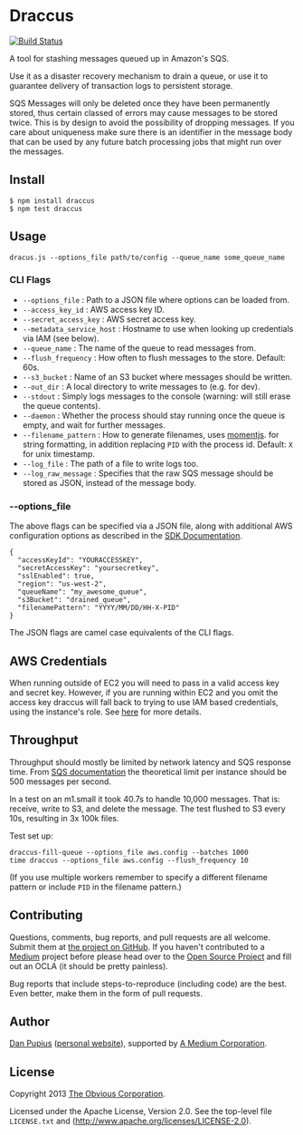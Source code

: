 Draccus
=======

[![Build Status](https://secure.travis-ci.org/Medium/draccus.png)](http://travis-ci.org/Medium/draccus)


A tool for stashing messages queued up in Amazon's SQS.

Use it as a disaster recovery mechanism to drain a queue, or use it to guarantee
delivery of transaction logs to persistent storage.

SQS Messages will only be deleted once they have been permanently stored, thus
certain classed of errors may cause messages to be stored twice. This is by
design to avoid the possibility of dropping messages.  If you care about
uniqueness make sure there is an identifier in the message body that can be used
by any future batch processing jobs that might run over the messages.

Install
-------

```
$ npm install draccus
$ npm test draccus
```


Usage
-----

    dracus.js --options_file path/to/config --queue_name some_queue_name

### CLI Flags

- `--options_file` : Path to a JSON file where options can be loaded from.
- `--access_key_id` : AWS access key ID.
- `--secret_access_key` : AWS secret access key.
- `--metadata_service_host` : Hostname to use when looking up credentials via IAM (see below).
- `--queue_name` : The name of the queue to read messages from.
- `--flush_frequency` : How often to flush messages to the store. Default: 60s.
- `--s3_bucket` : Name of an S3 bucket where messages should be written.
- `--out_dir` : A local directory to write messages to (e.g. for dev).
- `--stdout` : Simply logs messages to the console (warning: will still erase the queue contents).
- `--daemon` : Whether the process should stay running once the queue is empty,
  and wait for further messages.
- `--filename_pattern` : How to generate filenames, uses [momentjs](http://momentjs.com/docs/#/displaying/).
  for string formatting, in addition replacing `PID` with the process id.
  Default: `X` for unix timestamp.
- `--log_file` : The path of a file to write logs too.
- `--log_raw_message` : Specifies that the raw SQS message should be stored as JSON, instead of the message body.


### --options_file

The above flags can be specified via a JSON file, along with additional AWS configuration options as
described in the
[SDK Documentation](http://docs.aws.amazon.com/AWSJavaScriptSDK/latest/AWS/SQS_20121105.html#constructor-property).

    {
      "accessKeyId": "YOURACCESSKEY",
      "secretAccessKey": "yoursecretkey",
      "sslEnabled": true,
      "region": "us-west-2",
      "queueName": "my_awesome_queue",
      "s3Bucket": "drained_queue",
      "filenamePattern": "YYYY/MM/DD/HH-X-PID"
    }

The JSON flags are camel case equivalents of the CLI flags.


AWS Credentials
---------------

When running outside of EC2 you will need to pass in a valid access key and secret key.  However, if
you are running within EC2 and you omit the access key draccus will fall back to trying to use IAM
based credentials, using the instance's role.
See [here](http://docs.aws.amazon.com/AWSEC2/latest/UserGuide/AESDG-chapter-instancedata.html)
for more details.


Throughput
----------

Throughput should mostly be limited by network latency and SQS response time.
From [SQS documentation](http://docs.aws.amazon.com/AWSSimpleQueueService/latest/SQSDeveloperGuide/throughput.html)
the theoretical limit per instance should be 500 messages per second.

In a test on an m1.small it took 40.7s to handle 10,000 messages. That is:
receive, write to S3, and delete the message.  The test flushed to S3 every 10s,
resulting in 3x 100k files.

Test set up:

    draccus-fill-queue --options_file aws.config --batches 1000
    time draccus --options_file aws.config --flush_frequency 10


(If you use multiple workers remember to specify a different filename pattern or
include `PID` in the filename pattern.)


Contributing
------------

Questions, comments, bug reports, and pull requests are all welcome.  Submit them at
[the project on GitHub](https://github.com/Medium/draccus/).  If you haven't contributed to a
[Medium](http://github.com/Medium/) project before please head over to the
[Open Source Project](https://github.com/Medium/open-source#note-to-external-contributors) and fill
out an OCLA (it should be pretty painless).

Bug reports that include steps-to-reproduce (including code) are the
best. Even better, make them in the form of pull requests.

Author
------

[Dan Pupius](https://github.com/dpup)
([personal website](http://pupius.co.uk/)), supported by
[A Medium Corporation](http://medium.com/).

License
-------

Copyright 2013 [The Obvious Corporation](http://obvious.com/).

Licensed under the Apache License, Version 2.0.
See the top-level file `LICENSE.txt` and
(http://www.apache.org/licenses/LICENSE-2.0).
